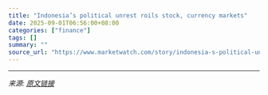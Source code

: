 ```yaml
---
title: "Indonesia’s political unrest roils stock, currency markets"
date: 2025-09-01T06:56:00+08:00
categories: ["finance"]
tags: []
summary: ""
source_url: "https://www.marketwatch.com/story/indonesia-s-political-unrest-roils-stock-currency-markets-2e173ed7?mod=mw_rss_topstories"
---
```




---

*来源: [原文链接](https://www.marketwatch.com/story/indonesia-s-political-unrest-roils-stock-currency-markets-2e173ed7?mod=mw_rss_topstories)*
